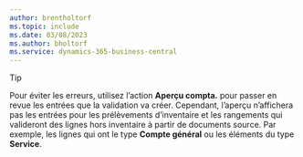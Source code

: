 ```yaml
---
author: brentholtorf
ms.topic: include
ms.date: 03/08/2023
ms.author: bholtorf
ms.service: dynamics-365-business-central
---
```


> [!TIP]
> Pour éviter les erreurs, utilisez l’action **Aperçu compta.** pour passer en revue les entrées que la validation va créer. Cependant, l’aperçu n’affichera pas les entrées pour les prélèvements d’inventaire et les rangements qui valideront des lignes hors inventaire à partir de documents source. Par exemple, les lignes qui ont le type **Compte général** ou les éléments du type **Service**.